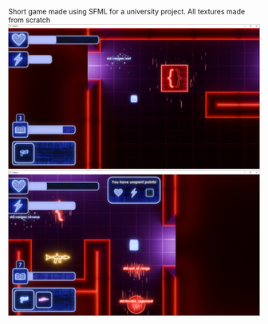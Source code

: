 Short game made using SFML for a university project. All textures made from scratch
![image_alt](https://github.com/Kuba-Walczak/SFML-Game/blob/9e3000488e7d707fadbd342874ee2c59652b0696/Snapshot.PNG)
![image_alt](https://github.com/Kuba-Walczak/SFML-Game/blob/aad26ca624ceab21c929a84f0618ddf2a0a81345/Snapshot2.PNG)

